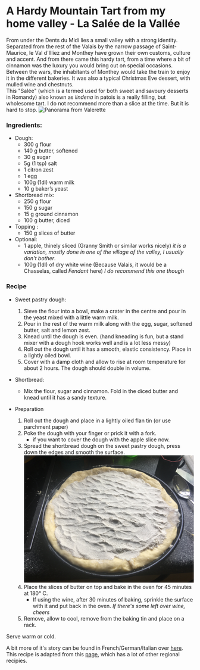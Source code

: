 # A Hardy Mountain Tart from my home valley - La Salée de la Vallée

From under the Dents du Midi lies a small valley with a strong identity. Separated from the rest of the Valais by the narrow passage of Saint-Maurice, le Val d'Illiez and Monthey have grown their own customs, culture and accent. And from there came this hardy tart, from a time where a bit of cinnamon was the luxury you would bring out on special occasions. Between the wars, the inhabitants of Monthey would take the train to enjoy it in the different bakeries. It was also a typical Christmas Eve dessert, with mulled wine and chestnuts.  
This "Salée" (which is a termed used for both sweet and savoury desserts in Romandy) also known as *lindena* in patois is a really filling, but wholesome tart. I do not recommend more than a slice at the time. But it is hard to stop. 
![Panorama from Valerette](../images/ValerettePano.JPG)

### Ingredients: 
- Dough:
	- 300 g flour
    - 140 g butter, softened
    - 30 g sugar
    - 5g (1 tsp) salt 
    - 1 citron zest
    - 1 egg
    - 100g (1dl) warm milk 
    - 10 g baker’s yeast
- Shortbread mix:
    - 250 g flour
    - 150 g sugar
    - 15 g ground cinnamon
    - 100 g butter, diced
- Topping :
    - 150 g slices of butter
- Optional: 
    - 1 apple, thinely sliced (Granny Smith or similar works nicely) *it is a variation, mostly done in one of the village of the valley, I usually don't bother*.
    - 100g (1dl) of dry white wine (Because Valais, it would be a Chasselas, called *Fendant* here) *I do recommend this one though*

### Recipe
- Sweet pastry dough:
    1. Sieve the flour into a bowl, make a crater in the centre and pour in the yeast mixed with a little warm milk.
    1. Pour in the rest of the warm milk along with the egg, sugar, softened butter, salt and lemon zest.
    1. Knead until the dough is even. (hand kneading is fun, but a stand mixer with a dough hook works well and is a lot less messy)
    1. Roll out the dough until it has a smooth, elastic consistency. Place in a lightly oiled bowl.
    1. Cover with a damp cloth and allow to rise at room temperature for about 2 hours. The dough should double in volume.

- Shortbread:
    - Mix the flour, sugar and cinnamon. Fold in the diced butter and knead until it has a sandy texture.
- Preparation

    1. Roll out the dough and place in a lightly oiled flan tin (or use parchment paper)
    1. Poke the dough with your finger or prick it with a fork.
        - if you want to cover the dough with the apple slice now.
    1. Spread the shortbread dough on the sweet pastry dough, press down the edges and smooth the surface. ![Shortbread spread, now to layer the butter](../images/before_oven.JPG)
    1. Place the slices of butter on top and bake in the oven for 45 minutes at 180° C.
        - If using the wine, after 30 minutes of baking, sprinkle the surface with it and put back in the oven. *If there's some left over wine, cheers*
    1. Remove, allow to cool, remove from the baking tin and place on a rack.

Serve warm or cold.

A bit more of it's story can be found in French/German/Italian over [here](https://www.patrimoineculinaire.ch/Produit/Salee-du-Val-dIlliez/89). This recipe is adapted from this [page](https://www.valais.ch/en/information/landingpage/recipes/salee-de-la-vallee), which has a lot of other regional recipies.
